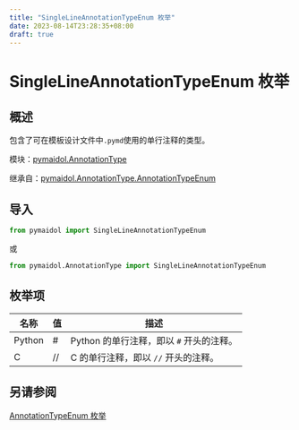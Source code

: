 ```yaml
---
title: "SingleLineAnnotationTypeEnum 枚举"
date: 2023-08-14T23:28:35+08:00
draft: true
---
```


# SingleLineAnnotationTypeEnum 枚举

## 概述

包含了可在模板设计文件中`.pymd`使用的单行注释的类型。

模块：[pymaidol.AnnotationType](AnnotationType模块.md)

继承自：[pymaidol.AnnotationType.AnnotationTypeEnum](AnnotationTypeEnum枚举.md)

## 导入

```python
from pymaidol import SingleLineAnnotationTypeEnum
```

或

```python
from pymaidol.AnnotationType import SingleLineAnnotationTypeEnum
```

## 枚举项

名称 | 值 | 描述
--- | --- | ---
Python | # | Python 的单行注释，即以 `#` 开头的注释。
C | // | C 的单行注释，即以 `//` 开头的注释。

## 另请参阅

[AnnotationTypeEnum 枚举](AnnotationTypeEnum枚举.md)
